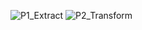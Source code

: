 ![P1_Extract](https://github.com/user-attachments/assets/fbf18472-4e37-43c1-afa2-833651ed7f79)
![P2_Transform](https://github.com/user-attachments/assets/61925346-c31c-4ee6-95f9-0444966c8db1)
